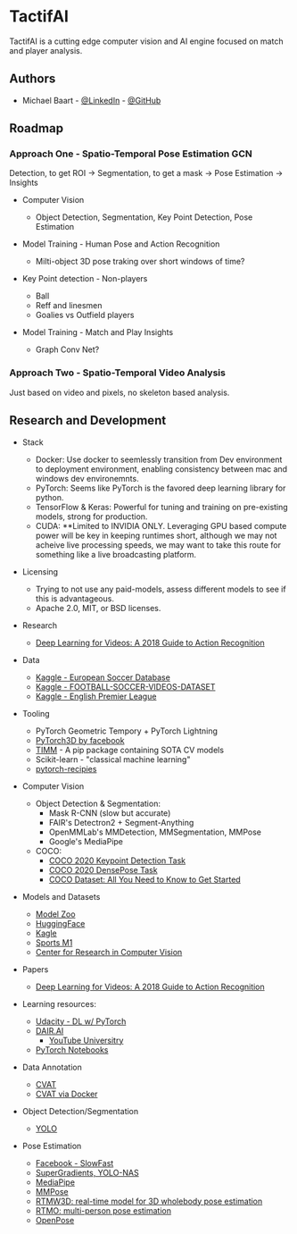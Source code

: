# TactifAI

TactifAI is a cutting edge computer vision and AI engine focused on match and player analysis.

## Authors

* Michael Baart - [@LinkedIn](https://www.linkedin.com/in/michael-baart/) - [@GitHub](https://github.com/mbaart)

## Roadmap

### Approach One - Spatio-Temporal Pose Estimation GCN

Detection, to get ROI -> Segmentation, to get a mask -> Pose Estimation -> Insights

* Computer Vision
  * Object Detection, Segmentation, Key Point Detection, Pose Estimation

* Model Training - Human Pose and Action Recognition
  * Milti-object 3D pose traking over short windows of time?

* Key Point detection - Non-players
  * Ball
  * Reff and linesmen
  * Goalies vs Outfield players

* Model Training - Match and Play Insights
  * Graph Conv Net?

### Approach Two - Spatio-Temporal Video Analysis

Just based on video and pixels, no skeleton based analysis.

## Research and Development

* Stack
  * Docker: Use docker to seemlessly transition from Dev environment to deployment environment, enabling consistency between mac and windows dev environemnts.
  * PyTorch: Seems like PyTorch is the favored deep learning library for python.
  * TensorFlow & Keras: Powerful for tuning and training on pre-existing models, strong for production.
  * CUDA: **Limited to INVIDIA ONLY. Leveraging GPU based compute power will be key in keeping runtimes short, although we may not acheive live processing speeds, we may want to take this route for something like a live broadcasting platform.

* Licensing
  * Trying to not use any paid-models, assess different models to see if this is advantageous.
  * Apache 2.0, MIT, or BSD licenses.

* Research
  * [Deep Learning for Videos: A 2018 Guide to Action Recognition](https://blog.qure.ai/notes/deep-learning-for-videos-action-recognition-review)

* Data
  * [Kaggle - European Soccer Database](https://www.kaggle.com/datasets/hugomathien/soccer/data?select=database.sqlite)
  * [Kaggle - FOOTBALL-SOCCER-VIDEOS-DATASET](https://www.kaggle.com/datasets/shreyamainkar/football-soccer-videos-dataset/data?status=pending)
  * [Kaggle - English Premier League](https://www.kaggle.com/datasets/saife245/english-premier-league)

* Tooling
  * PyTorch Geometric Tempory + PyTorch Lightning
  * [PyTorch3D by facebook](https://github.com/facebookresearch/pytorch3d/tree/main)
  * [TIMM](https://huggingface.co/docs/timm/index) - A pip package containing SOTA CV models
  * Scikit-learn - "classical machine learning"
  * [pytorch-recipies](https://github.com/facebookresearch/recipes)

* Computer Vision
  * Object Detection & Segmentation:
    * Mask R-CNN (slow but accurate)
    * FAIR's Detectron2 + Segment-Anything
    * OpenMMLab's MMDetection, MMSegmentation, MMPose
    * Google's MediaPipe
  * COCO:
    * [COCO 2020 Keypoint Detection Task](https://cocodataset.org/#keypoints-2020)
    * [COCO 2020 DensePose Task](https://cocodataset.org/#densepose-2020)
    * [COCO Dataset: All You Need to Know to Get Started](https://www.v7labs.com/blog/coco-dataset-guide)

* Models and Datasets
  * [Model Zoo](https://modelzoo.co/)
  * [HuggingFace](https://huggingface.co/)
  * [Kagle](https://www.kaggle.com/datasets)
  * [Sports M1](https://github.com/gtoderici/sports-1m-dataset/)
  * [Center for Research in Computer Vision](https://www.crcv.ucf.edu/data/UCF101.php)

* Papers
  * [Deep Learning for Videos: A 2018 Guide to Action Recognition](https://blog.qure.ai/notes/deep-learning-for-videos-action-recognition-review)

* Learning resources:
  * [Udacity - DL w/ PyTorch](https://www.udacity.com/course/deep-learning-pytorch--ud188)
  * [DAIR.AI](https://github.com/dair-ai)
    * [YouTube Universitry](https://github.com/dair-ai/ML-YouTube-Courses)
  * [PyTorch Notebooks](https://github.com/dair-ai/pytorch_notebooks)

* Data Annotation
  * [CVAT](https://www.cvat.ai/)
  * [CVAT via Docker](https://docs.cvat.ai/docs/administration/basics/installation/)

* Object Detection/Segmentation
  * [YOLO](https://github.com/hank-ai/darknet)

* Pose Estimation
  * [Facebook - SlowFast](https://github.com/facebookresearch/SlowFast)
  * [SuperGradients, YOLO-NAS](https://github.com/Deci-AI/super-gradients)
  * [MediaPipe](https://ai.google.dev/edge/mediapipe/solutions/guide)
  * [MMPose](https://github.com/open-mmlab/mmpose)
  * [RTMW3D: real-time model for 3D wholebody pose estimation](https://github.com/open-mmlab/mmpose/blob/main/projects/rtmpose3d)
  * [RTMO: multi-person pose estimation](https://github.com/open-mmlab/mmpose/blob/main/projects/rtmo)
  * [OpenPose](https://viso.ai/deep-learning/openpose/)
